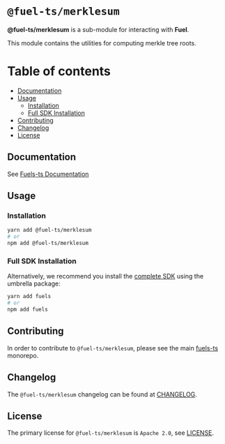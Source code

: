 # `@fuel-ts/merklesum`

**@fuel-ts/merklesum** is a sub-module for interacting with **Fuel**.

This module contains the utilities for computing merkle tree roots.

# Table of contents

- [Documentation](#documentation)
- [Usage](#usage)
  - [Installation](#installation)
  - [Full SDK Installation](#full-sdk-installation)
- [Contributing](#contributing)
- [Changelog](#changelog)
- [License](#license)

## Documentation

<!-- TODO: Replace this link with specific docs for this package if and when we re-introduce a API reference section to our docs -->

See [Fuels-ts Documentation](https://fuellabs.github.io/fuels-ts/)

## Usage

### Installation

```sh
yarn add @fuel-ts/merklesum
# or
npm add @fuel-ts/merklesum
```

### Full SDK Installation

Alternatively, we recommend you install the [complete SDK](https://github.com/FuelLabs/fuels-ts) using the umbrella package:

```sh
yarn add fuels
# or
npm add fuels
```

## Contributing

In order to contribute to `@fuel-ts/merklesum`, please see the main [fuels-ts](https://github.com/FuelLabs/fuels-ts) monorepo.

## Changelog

The `@fuel-ts/merklesum` changelog can be found at [CHANGELOG](./CHANGELOG.md).

## License

The primary license for `@fuel-ts/merklesum` is `Apache 2.0`, see [LICENSE](./LICENSE).
